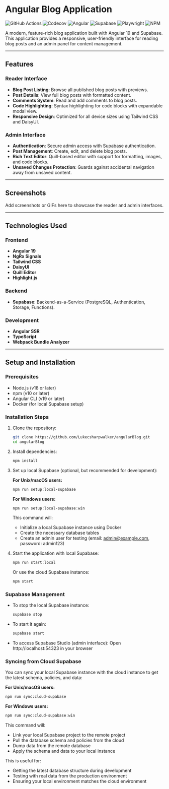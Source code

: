 # Angular Blog Application 
![GitHub Actions](https://img.shields.io/github/actions/workflow/status/Lukecsharpwalker/angularBlog/ci.yml?branch=main) 
![Codecov](https://img.shields.io/codecov/c/github/Lukecsharpwalker/angularBlog) 
![Angular](https://img.shields.io/badge/angular-v19-red) 
![Supabase](https://img.shields.io/badge/supabase-powered-green) 
![Playwright](https://img.shields.io/badge/testing-playwright-blue?style=flat-square) 
![NPM](https://img.shields.io/npm/v/your-package-name?color=blue)

A modern, feature-rich blog application built with Angular 19 and Supabase. This application provides a responsive, user-friendly interface for reading blog posts and an admin panel for content management.

---

## Features

### Reader Interface
- **Blog Post Listing**: Browse all published blog posts with previews.
- **Post Details**: View full blog posts with formatted content.
- **Comments System**: Read and add comments to blog posts.
- **Code Highlighting**: Syntax highlighting for code blocks with expandable modal view.
- **Responsive Design**: Optimized for all device sizes using Tailwind CSS and DaisyUI.

### Admin Interface
- **Authentication**: Secure admin access with Supabase authentication.
- **Post Management**: Create, edit, and delete blog posts.
- **Rich Text Editor**: Quill-based editor with support for formatting, images, and code blocks.
- **Unsaved Changes Protection**: Guards against accidental navigation away from unsaved content.

---

## Screenshots
Add screenshots or GIFs here to showcase the reader and admin interfaces.

---

## Technologies Used

### Frontend
- **Angular 19**
- **NgRx Signals**
- **Tailwind CSS**
- **DaisyUI**
- **Quill Editor**
- **Highlight.js**

### Backend
- **Supabase**: Backend-as-a-Service (PostgreSQL, Authentication, Storage, Functions).

### Development
- **Angular SSR**
- **TypeScript**
- **Webpack Bundle Analyzer**

---

## Setup and Installation

### Prerequisites
- Node.js (v18 or later)
- npm (v10 or later)
- Angular CLI (v19 or later)
- Docker (for local Supabase setup)

### Installation Steps
1. Clone the repository:
   ```bash
   git clone https://github.com/Lukecsharpwalker/angularBlog.git
   cd angularBlog
   ```

2. Install dependencies:
   ```bash
   npm install
   ```

3. Set up local Supabase (optional, but recommended for development):

   **For Unix/macOS users:**
   ```bash
   npm run setup:local-supabase
   ```

   **For Windows users:**
   ```powershell
   npm run setup:local-supabase:win
   ```

   This command will:
   - Initialize a local Supabase instance using Docker
   - Create the necessary database tables
   - Create an admin user for testing (email: admin@example.com, password: admin123)

4. Start the application with local Supabase:
   ```bash
   npm run start:local
   ```
   Or use the cloud Supabase instance:
   ```bash
   npm start
   ```

### Supabase Management
- To stop the local Supabase instance:
  ```bash
  supabase stop
  ```
- To start it again:
  ```bash
  supabase start
  ```
- To access Supabase Studio (admin interface):
  Open http://localhost:54323 in your browser

### Syncing from Cloud Supabase
You can sync your local Supabase instance with the cloud instance to get the latest schema, policies, and data:

**For Unix/macOS users:**
```bash
npm run sync:cloud-supabase
```

**For Windows users:**
```powershell
npm run sync:cloud-supabase:win
```

This command will:
- Link your local Supabase project to the remote project
- Pull the database schema and policies from the cloud
- Dump data from the remote database
- Apply the schema and data to your local instance

This is useful for:
- Getting the latest database structure during development
- Testing with real data from the production environment
- Ensuring your local environment matches the cloud environment

